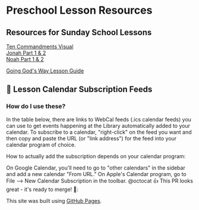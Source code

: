 # Preschool Lesson Resources
## Resources for Sunday School Lessons  
[Ten Commandments Visual](https://yhsmedia.github.io/lessons/Ten%20Commandments%20Visual.pdf)  
[Jonah Part 1 & 2](https://yhsmedia.github.io/lessons/Jonah%20Part%201%20and%202.pdf)  
[Noah Part 1 & 2](https://yhsmedia.github.io/lessons/Noah%20Part%201%20%26%202.pdf)  

[Going God's Way Lesson Guide](https://yhsmedia.github.io/lessons/Going%20Gods%20Way%20Teacher%20Guide.pdf)  

## 📆 Lesson Calendar Subscription Feeds
### How do I use these?
In the table below, there are links to WebCal feeds (.ics calendar feeds) you can use to get events happening at the Library automatically added to your calendar. To subscribe to a calendar, "right-click" on the feed you want and then copy and paste the URL (or "link address") for the feed into your calendar program of choice.

How to actually add the subscription depends on your calendar program:

On Google Calendar, you'll need to go to "other calendars" in the sidebar and add a new calendar "From URL."
On Apple's Calendar program, go to File --> New Calendar Subscription in the toolbar.
@octocat :+1: This PR looks great - it's ready to merge! 📆:
  
This site was built using [GitHub Pages](https://pages.github.com/).
